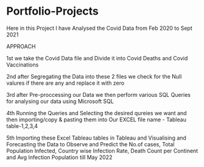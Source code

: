 # Portfolio-Projects
Here in this Project I have Analysed the Covid Data from Feb 2020 to Sept 2021


  APPROACH
	
1st we take the Covid Data file and Divide it into Covid Deaths and Covid Vaccinations

2nd after Segregating the Data into these 2 files we check for the Null valures if there are any and replace it with zero

3rd after Pre-proccessing our Data we then perform various SQL Queries for analysing our data using Microsoft SQL 

4th Running the Queries and Selecting the desired qureies we want and then importing/copy & pasting them into Our EXCEL file name - Tableau table-1,2,3,4

5th Importing these Excel Tableau tables in Tableau and Visualising and Forecasting the Data to Observe and Predict the No.of cases, Total Population Infected, Country wise Infection Rate, Death Count per Continent and Avg Infection Population till May 2022
